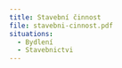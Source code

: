 ```yaml
---
title: Stavební činnost
file: stavebni-cinnost.pdf
situations:
  - Bydlení
  - Stavebnictvi
---
```

